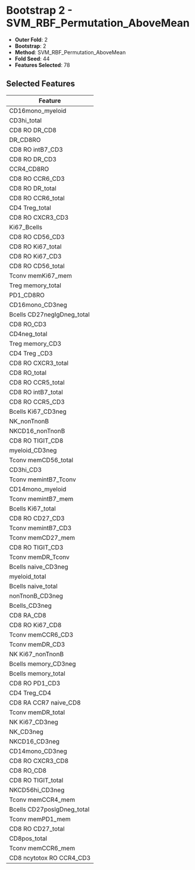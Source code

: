 # Bootstrap 2 - SVM_RBF_Permutation_AboveMean

- **Outer Fold**: 2
- **Bootstrap**: 2
- **Method**: SVM_RBF_Permutation_AboveMean
- **Fold Seed**: 44
- **Features Selected**: 78

## Selected Features

| Feature |
|---------|
| CD16mono_myeloid |
| CD3hi_total |
| CD8 RO DR_CD8 |
| DR_CD8RO |
| CD8 RO intB7_CD3 |
| CD8 RO DR_CD3 |
| CCR4_CD8RO |
| CD8 RO CCR6_CD3 |
| CD8 RO DR_total |
| CD8 RO CCR6_total |
| CD4 Treg_total |
| CD8 RO CXCR3_CD3 |
| Ki67_Bcells |
| CD8 RO CD56_CD3 |
| CD8 RO Ki67_total |
| CD8  RO Ki67_CD3 |
| CD8 RO CD56_total |
| Tconv memKi67_mem |
| Treg memory_total |
| PD1_CD8RO |
| CD16mono_CD3neg |
| Bcells CD27negIgDneg_total |
| CD8 RO_CD3 |
| CD4neg_total |
| Treg memory_CD3 |
| CD4 Treg _CD3 |
| CD8 RO CXCR3_total |
| CD8 RO_total |
| CD8 RO CCR5_total |
| CD8 RO intB7_total |
| CD8 RO CCR5_CD3 |
| Bcells Ki67_CD3neg |
| NK_nonTnonB |
| NKCD16_nonTnonB |
| CD8 RO TIGIT_CD8 |
| myeloid_CD3neg |
| Tconv memCD56_total |
| CD3hi_CD3 |
| Tconv memintB7_Tconv |
| CD14mono_myeloid |
| Tconv memintB7_mem |
| Bcells Ki67_total |
| CD8 RO CD27_CD3 |
| Tconv memintB7_CD3 |
| Tconv memCD27_mem |
| CD8 RO TIGIT_CD3 |
| Tconv memDR_Tconv |
| Bcells naive_CD3neg |
| myeloid_total |
| Bcells naive_total |
| nonTnonB_CD3neg |
| Bcells_CD3neg |
| CD8 RA_CD8 |
| CD8 RO Ki67_CD8 |
| Tconv memCCR6_CD3 |
| Tconv memDR_CD3 |
| NK Ki67_nonTnonB |
| Bcells memory_CD3neg |
| Bcells memory_total |
| CD8 RO PD1_CD3 |
| CD4 Treg_CD4 |
| CD8 RA CCR7 naive_CD8 |
| Tconv memDR_total |
| NK Ki67_CD3neg |
| NK_CD3neg |
| NKCD16_CD3neg |
| CD14mono_CD3neg |
| CD8 RO CXCR3_CD8 |
| CD8 RO_CD8 |
| CD8 RO TIGIT_total |
| NKCD56hi_CD3neg |
| Tconv memCCR4_mem |
| Bcells CD27posIgDneg_total |
| Tconv memPD1_mem |
| CD8 RO CD27_total |
| CD8pos_total |
| Tconv memCCR6_mem |
| CD8 ncytotox RO CCR4_CD3 |
